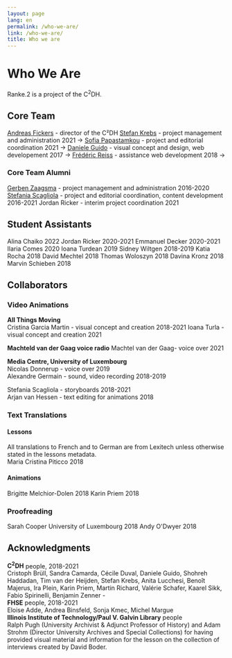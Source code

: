 ```yaml
---
layout: page
lang: en
permalink: /who-we-are/
link: /who-we-are/
title: Who we are
---
```


<!-- NAME THIS PAGE: PEOPLE - shorter than who we are and follows the C²DH current website organisation???)-->


# Who We Are 
Ranke.2 is a project of the C<sup>2</sup>DH.

## Core Team
[Andreas Fickers](https://www.c2dh.uni.lu/people/andreas-fickers) - director of the C²DH 
[Stefan Krebs](https://www.c2dh.uni.lu/people/stefan-krebs) - project management and administration 2021 -> 
[Sofia Papastamkou](https://www.c2dh.uni.lu/people/sofia-papastamkou) - project and editorial coordination 2021 ->
[Daniele Guido](https://www.c2dh.uni.lu/people/daniele-guido) - visual concept and design, web developement 2017 -> 
[Frédéric Reiss](https://www.c2dh.uni.lu/people/frederic-reiss) - assistance web development 2018 ->

### Core Team Alumni

[Gerben Zaagsma](https://www.c2dh.uni.lu/people/gerben-zaagsma) - project management and administration 2016-2020 
[Stefania Scagliola](https://www.c2dh.uni.lu/people/stefania-scagliola) - project and editorial coordination, content development 2016-2021
Jordan Ricker - interim project coordination 2021  
 
## Student Assistants

Alina Chaiko 2022
Jordan Ricker 2020-2021
Emmanuel Decker 2020-2021
Ilaria Comes 2020
Ioana Turdean 2019
Sidney Wiltgen 2018-2019
Katia Rocha 2018 
David Mechtel 2018
Thomas Woloszyn 2018
Davina Kronz 2018
Marvin Schieben 2018

## Collaborators 

### Video Animations

**All Things Moving** <br> 
Cristina Garcia Martin - visual concept and creation 2018-2021 <!-- design and development is the term used in the end of the videos) -->
Ioana Turla - visual concept and creation 2021 

**Machteld van der Gaag voice radio** 
Machtel van der Gaag- voice over 2021  

**Media Centre, University of Luxembourg** <br> 
Nicolas Donnerup - voice over 2019 <br> 
Alexandre Germain - sound, video recording 2018-2019

Stefania Scagliola - storyboards 2018-2021  
Arjan van Hessen - text editing for animations 2018

### Text Translations

#### Lessons 

All translations to French and to German are from Lexitech unless otherwise stated in the lessons metadata.  
Maria Cristina Piticco 2018

#### Animations
Brigitte Melchior-Dolen 2018 
Karin Priem 2018

### Proofreading 

Sarah Cooper University of Luxembourg 2018
Andy O'Dwyer 2018


## Acknowledgments 

**C<sup>2</sup>DH** people, 2018-2021 <br> 
Cristoph Brüll, Sandra Camarda, Cécile Duval, Daniele Guido, Shohreh Haddadan, Tim van der Heijden, Stefan Krebs, Anita Lucchesi, Benoît Majerus, Ira Plein, Karin Priem, Martin Richard, Valérie Schafer, Kaarel Sikk, Fabio Spirinelli, Benjamin Zenner - <br>
**FHSE** people, 2018-2021 <br> 
Eloise Adde, Andrea Binsfeld, Sonja Kmec, Michel Margue <br>
**Illinois Institute of Technology/Paul V. Galvin Library** people<br> 
Ralph Pugh (University Archivist & Adjunct Professor of History) and Adam Strohm (Director University Archives and Special Collections) for having provided visual material and information for the lesson on the collection of interviews created by David Boder. 